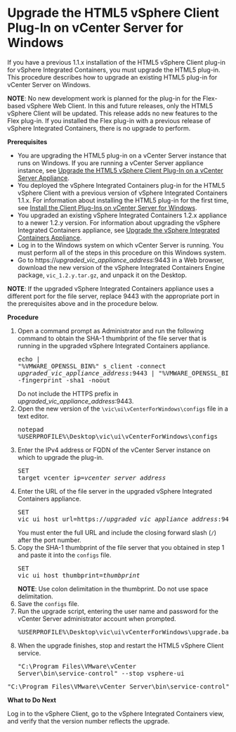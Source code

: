 # Upgrade the HTML5 vSphere Client Plug-In on vCenter Server for Windows #

If you have a previous 1.1.x installation of the HTML5 vSphere Client plug-in for vSphere Integrated Containers, you must upgrade the HTML5 plug-in. This procedure describes how to upgrade an existing HTML5 plug-in for vCenter Server on Windows.

**NOTE**: No new development work is planned for the plug-in for the Flex-based vSphere Web Client. In this and future releases, only the HTML5 vSphere Client will be updated. This release adds no new features to the Flex plug-in. If you installed the Flex plug-in with a previous release of vSphere Integrated Containers, there is no upgrade to perform. 

**Prerequisites**

- You are upgrading the HTML5 plug-in on a vCenter Server instance that runs on Windows. If you are running a vCenter Server appliance instance, see [Upgrade the HTML5 vSphere Client Plug-In on a vCenter Server Appliance](upgrade_h5_plugin_vcsa.md).
- You deployed the vSphere Integrated Containers plug-in for the HTML5 vSphere Client with a previous version of vSphere Integrated Containers 1.1.x. For information about installing the HTML5 plug-in for the first time, see [Install the Client Plug-Ins on vCenter Server for Windows](plugins_vc_windows.md).
- You upgraded an existing vSphere Integrated Containers 1.2.x appliance to a newer 1.2.y version. For information about upgrading the vSphere Integrated Containers appliance, see [Upgrade the vSphere Integrated Containers Appliance](upgrade_appliance.md).
- Log in to the Windows system on which vCenter Server is running. You must perform all of the steps in this procedure on this Windows system.
- Go to https://<i>upgraded_vic_appliance_address</i>:9443 in a Web browser, download the new version of the vSphere Integrated Containers Engine package, `vic_1.2.y.tar.gz`, and unpack it on the Desktop. 

**NOTE**: If the upgraded vSphere Integrated Containers appliance uses a different port for the file server, replace 9443 with the appropriate port in the prerequisites above and in the procedure below.

**Procedure**

1. Open a command prompt as Administrator and run the following command to obtain the SHA-1 thumbprint of the file server that is running in the  upgraded vSphere Integrated Containers appliance.<pre>echo | "%VMWARE_OPENSSL_BIN%" s_client -connect <i>upgraded_vic_appliance_address</i>:9443 | "%VMWARE_OPENSSL_BIN%" x509 -fingerprint -sha1 -noout</pre>Do not include the HTTPS prefix in <i>upgraded_vic_appliance_address</i>:9443.
2. Open the new version of the `\vic\ui\vCenterForWindows\configs` file in a text editor.<pre>notepad %USERPROFILE%\Desktop\vic\ui\vCenterForWindows\configs</pre>
3. Enter the IPv4 address or FQDN of the vCenter Server instance on which to upgrade the plug-in.<pre>SET target_vcenter_ip=<i>vcenter_server_address</i></pre>
4. Enter the URL of the file server in the upgraded vSphere Integrated Containers appliance. <pre>SET vic_ui_host_url=https://<i>upgraded_vic_appliance_address</i>:9443/</pre>You must enter the full URL and include the closing forward slash (`/`) after the port number. 
6. Copy the SHA-1 thumbprint of the file server that you obtained in step 1 and paste it into the `configs` file.<pre>SET vic_ui_host_thumbprint=<i>thumbprint</i></pre>**NOTE**: Use colon delimitation in the thumbprint. Do not use space delimitation. 
7. Save the `configs` file.
8. Run the upgrade script, entering the user name and password for the vCenter Server administrator account when prompted.<pre>%USERPROFILE%\Desktop\vic\ui\vCenterForWindows\upgrade.bat</pre>
9. When the upgrade finishes, stop and restart the HTML5 vSphere Client service.<pre>"C:\Program Files\VMware\vCenter Server\bin\service-control" --stop vsphere-ui</pre>
<pre>"C:\Program Files\VMware\vCenter Server\bin\service-control" --start vsphere-ui</pre>

**What to Do Next**

Log in to the vSphere Client, go to the vSphere Integrated Containers view, and verify that the version number reflects the upgrade.